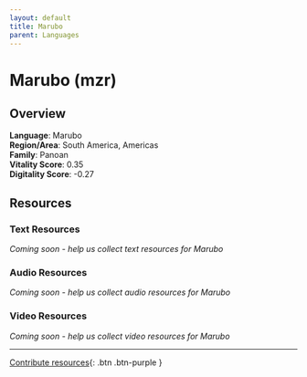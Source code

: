 ```yaml
---
layout: default
title: Marubo
parent: Languages
---
```


# Marubo (mzr)

## Overview

**Language**: Marubo  
**Region/Area**: South America, Americas  
**Family**: Panoan  
**Vitality Score**: 0.35  
**Digitality Score**: -0.27  

## Resources

### Text Resources
*Coming soon - help us collect text resources for Marubo*

### Audio Resources
*Coming soon - help us collect audio resources for Marubo*

### Video Resources
*Coming soon - help us collect video resources for Marubo*

---

[Contribute resources](https://fairtrain.github.io/){: .btn .btn-purple }
